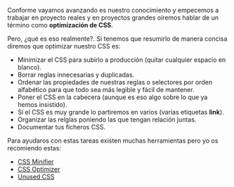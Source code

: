 Conforme vayamos avanzando es nuestro conocimiento y empecemos a trabajar en proyecto reales y en proyectos grandes oíremos hablar de un término como **optimización de CSS**.

Pero, ¿qué es eso realmente?. Si tenemos que resumirlo de manera concisa diremos que optimizar nuestro CSS es:

- Minimizar el CSS para subirlo a producción (quitar cualquier espacio en blanco).
- Borrar reglas innecesarias y duplicadas.
- Ordenar las propiedades de nuestras reglas o selectores por orden alfabético para que todo sea más legible y fácil de mantener.
- Poner el CSS en la cabecera (aunque es eso algo sobre lo que ya hemos insistido).
- Si el CSS es muy grande lo partiremos en varios (varias etiquetas **link**).
- Organizar las relglas poniendo las que tengan relación juntas.
- Documentar tus ficheros CSS.

Para ayudaros con estas tareas existen muchas herramientas pero yo os recomiendo estas:

- [CSS Minifier](http://www.cssminifier.com/)
- [CSS Optimizer](https://www.cssportal.com/css-optimize/)
- [Unused CSS](http://unused-css.com/)
